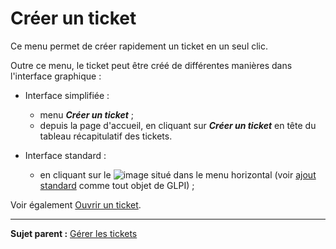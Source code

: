 Créer un ticket
===============

Ce menu permet de créer rapidement un ticket en un seul clic.

Outre ce menu, le ticket peut être créé de différentes manières dans l'interface graphique :

- Interface simplifiée :
  - menu ***Créer un ticket*** ;
  - depuis la page d'accueil, en cliquant sur ***Créer un ticket*** en tête du tableau récapitulatif des tickets.

- Interface standard :
  - en cliquant sur le ![image](docs/image/menu_add.png) situé dans le menu horizontal (voir [ajout standard](index.php?fr/Les_différentes_actions/Créer_un_nouvel_objet.md) comme tout objet de GLPI) ;

Voir également [Ouvrir un ticket](index.php?fr/04_Module_Assistance/06_Tickets/04_Ouvrir_un_ticket.md "Toutes les manières de créer un ticket dans GLPI").

-------
**Sujet parent :** [Gérer les tickets](index.php?fr/04_Module_Assistance/04_Tickets/03_Gérer_les_tickets.md "Les tickets dans GLPI, caractéristiques et utilisation")

